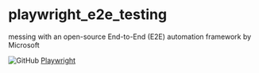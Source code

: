 # playwright_e2e_testing

messing with an open-source End-to-End (E2E) automation framework by Microsoft

![GitHub](https://img.shields.io/badge/github-%23121011.svg?style=for-the-badge&logo=github&logoColor=white)  [Playwright](https://github.com/microsoft/playwright)

